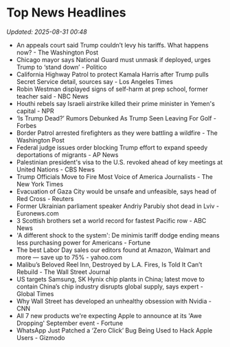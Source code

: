# Top News Headlines

_Updated: 2025-08-31 00:48_

- An appeals court said Trump couldn’t levy his tariffs. What happens now? - The Washington Post
- Chicago mayor says National Guard must unmask if deployed, urges Trump to ‘stand down’ - Politico
- California Highway Patrol to protect Kamala Harris after Trump pulls Secret Service detail, sources say - Los Angeles Times
- Robin Westman displayed signs of self-harm at prep school, former teacher said - NBC News
- Houthi rebels say Israeli airstrike killed their prime minister in Yemen's capital - NPR
- ‘Is Trump Dead?’ Rumors Debunked As Trump Seen Leaving For Golf - Forbes
- Border Patrol arrested firefighters as they were battling a wildfire - The Washington Post
- Federal judge issues order blocking Trump effort to expand speedy deportations of migrants - AP News
- Palestinian president's visa to the U.S. revoked ahead of key meetings at United Nations - CBS News
- Trump Officials Move to Fire Most Voice of America Journalists - The New York Times
- Evacuation of Gaza City would be unsafe and unfeasible, says head of Red Cross - Reuters
- Former Ukrainian parliament speaker Andriy Parubiy shot dead in Lviv - Euronews.com
- 3 Scottish brothers set a world record for fastest Pacific row - ABC News
- 'A different shock to the system': De minimis tariff dodge ending means less purchasing power for Americans - Fortune
- The best Labor Day sales our editors found at Amazon, Walmart and more — save up to 75% - yahoo.com
- Malibu’s Beloved Reel Inn, Destroyed by L.A. Fires, Is Told It Can’t Rebuild - The Wall Street Journal
- US targets Samsung, SK Hynix chip plants in China; latest move to contain China’s chip industry disrupts global supply, says expert - Global Times
- Why Wall Street has developed an unhealthy obsession with Nvidia - CNN
- All 7 new products we're expecting Apple to announce at its 'Awe Dropping' September event - Fortune
- WhatsApp Just Patched a ‘Zero Click’ Bug Being Used to Hack Apple Users - Gizmodo
